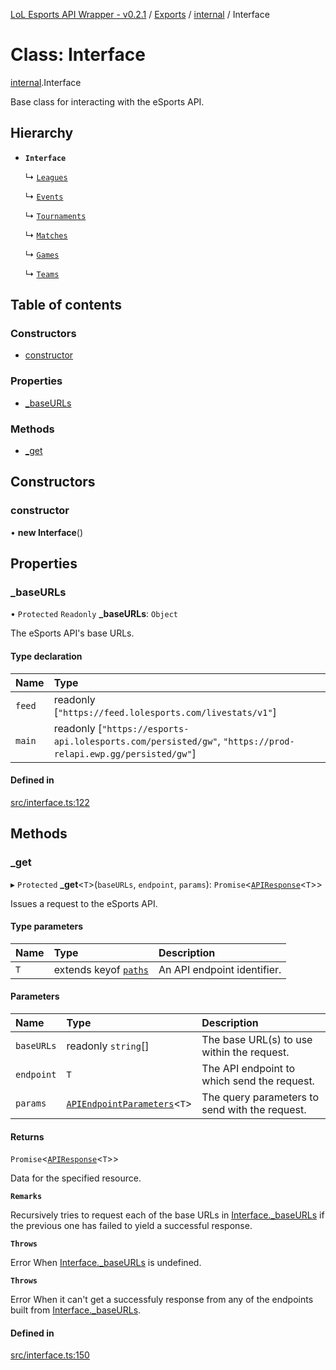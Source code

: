 [LoL Esports API Wrapper - v0.2.1](../README.md) / [Exports](../modules.md) / [internal](../modules/internal.md) / Interface

# Class: Interface

[internal](../modules/internal.md).Interface

Base class for interacting with the eSports API.

## Hierarchy

- **`Interface`**

  ↳ [`Leagues`](internal.Leagues.md)

  ↳ [`Events`](internal.Events.md)

  ↳ [`Tournaments`](internal.Tournaments.md)

  ↳ [`Matches`](internal.Matches.md)

  ↳ [`Games`](internal.Games.md)

  ↳ [`Teams`](internal.Teams.md)

## Table of contents

### Constructors

- [constructor](internal.Interface.md#constructor)

### Properties

- [\_baseURLs](internal.Interface.md#_baseurls)

### Methods

- [\_get](internal.Interface.md#_get)

## Constructors

### constructor

• **new Interface**()

## Properties

### \_baseURLs

• `Protected` `Readonly` **\_baseURLs**: `Object`

The eSports API's base URLs.

#### Type declaration

| Name   | Type                                                                                                            |
| :----- | :-------------------------------------------------------------------------------------------------------------- |
| `feed` | readonly [``"https://feed.lolesports.com/livestats/v1"``]                                                       |
| `main` | readonly [``"https://esports-api.lolesports.com/persisted/gw"``, ``"https://prod-relapi.ewp.gg/persisted/gw"``] |

#### Defined in

[src/interface.ts:122](https://github.com/Viriatto/lol-esports-api/blob/6ae96e1/src/interface.ts#L122)

## Methods

### \_get

▸ `Protected` **\_get**<`T`\>(`baseURLs`, `endpoint`, `params`): `Promise`<[`APIResponse`](../modules/internal.md#apiresponse)<`T`\>\>

Issues a request to the eSports API.

#### Type parameters

| Name | Type                                                     | Description                 |
| :--- | :------------------------------------------------------- | :-------------------------- |
| `T`  | extends keyof [`paths`](../interfaces/internal.paths.md) | An API endpoint identifier. |

#### Parameters

| Name       | Type                                                                          | Description                                    |
| :--------- | :---------------------------------------------------------------------------- | :--------------------------------------------- |
| `baseURLs` | readonly `string`[]                                                           | The base URL(s) to use within the request.     |
| `endpoint` | `T`                                                                           | The API endpoint to which send the request.    |
| `params`   | [`APIEndpointParameters`](../modules/internal.md#apiendpointparameters)<`T`\> | The query parameters to send with the request. |

#### Returns

`Promise`<[`APIResponse`](../modules/internal.md#apiresponse)<`T`\>\>

Data for the specified resource.

**`Remarks`**

Recursively tries to request each of the base URLs in [Interface.\_baseURLs](internal.Leagues.md#_baseurls) if the previous one has failed to yield a successful response.

**`Throws`**

Error
When [Interface.\_baseURLs](internal.Leagues.md#_baseurls) is undefined.

**`Throws`**

Error
When it can't get a successfuly response from any of the endpoints built from [Interface.\_baseURLs](internal.Leagues.md#_baseurls).

#### Defined in

[src/interface.ts:150](https://github.com/Viriatto/lol-esports-api/blob/6ae96e1/src/interface.ts#L150)
